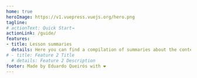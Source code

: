 ```yaml
---
home: true
heroImage: https://v1.vuepress.vuejs.org/hero.png
tagline: 
# actionText: Quick Start→
actionLink: /guide/
features:
- title: Lesson summaries
  details: Here you can find a compilation of summaries about the contents provided.
# - title: Feature 2 Title
  # details: Feature 2 Description
footer: Made by Eduardo Queirós with ❤️
---
```

